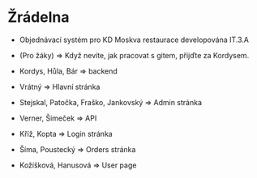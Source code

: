 #  Žrádelna
*  Objednávací systém pro KD Moskva restaurace developována IT.3.A
*  (Pro žáky) => Když nevíte, jak pracovat s gitem, přijďte za Kordysem. 


*  Kordys, Hůla, Bár => backend
*  Vrátný => Hlavní stránka 
*  Stejskal, Patočka, Fraško, Jankovský => Admin stránka
*  Verner, Šimeček => API
*  Kříž, Kopta => Login stránka
*  Šíma, Poustecký => Orders stránka
*  Kožíšková, Hanusová => User page
